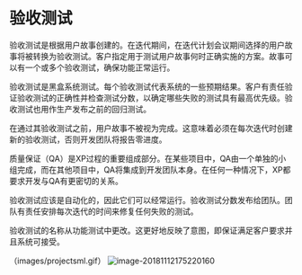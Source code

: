 # 验收测试

验收测试是根据用户故事创建的。在迭代期间，在迭代计划会议期间选择的用户故事将被转换为验收测试。客户指定用于测试用户故事何时正确实施的方案。故事可以有一个或多个验收测试，确保功能正常运行。

验收测试是黑盒系统测试。每个验收测试代表系统的一些预期结果。客户有责任验证验收测试的正确性并检查测试分数，以确定哪些失败的测试具有最高优先级。验收测试也用作生产发布之前的回归测试。

在通过其验收测试之前，用户故事不被视为完成。这意味着必须在每次迭代时创建新的验收测试，否则开发团队将报告零进度。

质量保证（QA）是XP过程的重要组成部分。在某些项目中，QA由一个单独的小组完成，而在其他项目中，QA将集成到开发团队本身。在任何一种情况下，XP都要求开发与QA有更密切的关系。

验收测试应该是自动化的，因此它们可以经常运行。验收测试分数发布给团队。团队有责任安排每次迭代的时间来修复任何失败的测试。

验收测试的名称从功能测试中更改。这更好地反映了意图，即保证满足客户要求并且系统可接受。

（images/projectsml.gif）
 ![image-20181112175220160](/master/images/projectsml.gif)
